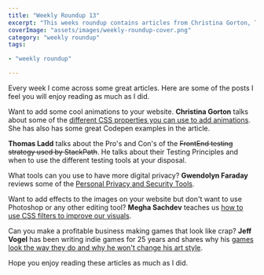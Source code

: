 ```yaml
---
title: "Weekly Roundup 13"
excerpt: "This weeks roundup contains articles from Christina Gorton, Thomas Ladd, Gwendolyn Faraday, Megha Sachdev and Jeff Vogel"
coverImage: "assets/images/weekly-roundup-cover.png"
category: "weekly roundup"
tags:

- "weekly roundup"

---
```


Every week I come across some great articles. Here are some of the posts I feel you will enjoy reading as much as I did.

Want to add some cool animations to your website. **Christina Gorton** talks about some of the [different CSS properties you can use to add animations](https://dev.to/coffeecraftcode/quick-tips-css-transforms-and-transitions-5b0f). She has also has some great Codepen examples in the article.

**Thomas Ladd** talks about the Pro's and Con's of the ~~FrontEnd testing strategy used by StackPath~~. He talks about their Testing Principles and when to use the different testing tools at your disposal.

What tools can you use to have more digital privacy? **Gwendolyn Faraday** reviews some of the [Personal Privacy and Security Tools](https://www.freecodecamp.org/news/privacy-tools/).

Want to add effects to the images on your website but don't want to use Photoshop or any other editing tool? **Megha Sachdev** teaches us [how to use CSS filters to improve our visuals](https://dev.to/thisdotmedia/learn-the-basics-of-css-filters-5ffc).

Can you make a profitable business making games that look like crap? **Jeff Vogel** has been writing indie games for 25 years and shares why his [games look the way they do and why he won't change his art style](https://jeff-vogel.blogspot.com/2019/08/why-all-of-our-games-look-like-crap.html).

Hope you enjoy reading these articles as much as I did.
